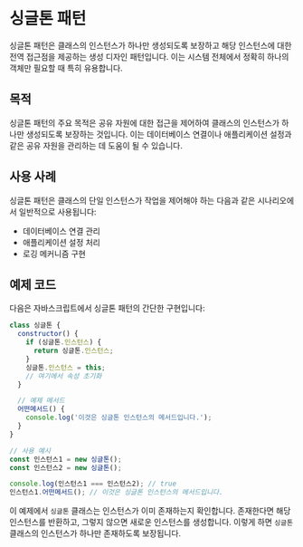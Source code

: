 # 싱글톤 패턴

싱글톤 패턴은 클래스의 인스턴스가 하나만 생성되도록 보장하고 해당 인스턴스에 대한 전역 접근점을 제공하는 생성 디자인 패턴입니다. 이는 시스템 전체에서 정확히 하나의 객체만 필요할 때 특히 유용합니다.

## 목적

싱글톤 패턴의 주요 목적은 공유 자원에 대한 접근을 제어하여 클래스의 인스턴스가 하나만 생성되도록 보장하는 것입니다. 이는 데이터베이스 연결이나 애플리케이션 설정과 같은 공유 자원을 관리하는 데 도움이 될 수 있습니다.

## 사용 사례

싱글톤 패턴은 클래스의 단일 인스턴스가 작업을 제어해야 하는 다음과 같은 시나리오에서 일반적으로 사용됩니다:

- 데이터베이스 연결 관리
- 애플리케이션 설정 처리
- 로깅 메커니즘 구현

## 예제 코드

다음은 자바스크립트에서 싱글톤 패턴의 간단한 구현입니다:

```javascript
class 싱글톤 {
  constructor() {
    if (싱글톤.인스턴스) {
      return 싱글톤.인스턴스;
    }
    싱글톤.인스턴스 = this;
    // 여기에서 속성 초기화
  }

  // 예제 메서드
  어떤메서드() {
    console.log('이것은 싱글톤 인스턴스의 메서드입니다.');
  }
}

// 사용 예시
const 인스턴스1 = new 싱글톤();
const 인스턴스2 = new 싱글톤();

console.log(인스턴스1 === 인스턴스2); // true
인스턴스1.어떤메서드(); // 이것은 싱글톤 인스턴스의 메서드입니다.
```

이 예제에서 `싱글톤` 클래스는 인스턴스가 이미 존재하는지 확인합니다. 존재한다면 해당 인스턴스를 반환하고, 그렇지 않으면 새로운 인스턴스를 생성합니다. 이렇게 하면 `싱글톤` 클래스의 인스턴스가 하나만 존재하도록 보장됩니다.
